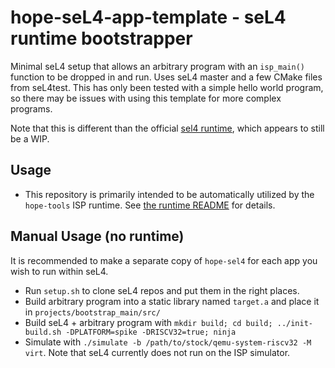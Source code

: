 # hope-seL4-app-template - seL4 runtime bootstrapper

Minimal seL4 setup that allows an arbitrary program with an `isp_main()` function
to be dropped in and run. Uses seL4 master and a few CMake files from seL4test. This has only been tested with a simple hello world program, so there may be issues with using this template for more complex programs.

Note that this is different than the official [sel4 runtime](https://github.com/draperlaboratory/hope-sel4runtime), which appears to still be a WIP.

## Usage

* This repository is primarily intended to be automatically utilized by the
`hope-tools` ISP runtime. See
[the runtime README](https://github.com/draperlaboratory/hope-tools/blob/master/runtime/README.md)
for details. 

## Manual Usage (no runtime)

It is recommended to make a separate copy of `hope-sel4` for each app you wish to run within seL4.

* Run `setup.sh` to clone seL4 repos and put them in the right places.
* Build arbitrary program into a static library named `target.a` and place it
in `projects/bootstrap_main/src/`
* Build seL4 + arbitrary program with
`mkdir build; cd build; ../init-build.sh -DPLATFORM=spike -DRISCV32=true; ninja`
* Simulate with
`./simulate -b /path/to/stock/qemu-system-riscv32 -M virt`. Note that seL4 currently does not run
on the ISP simulator.

